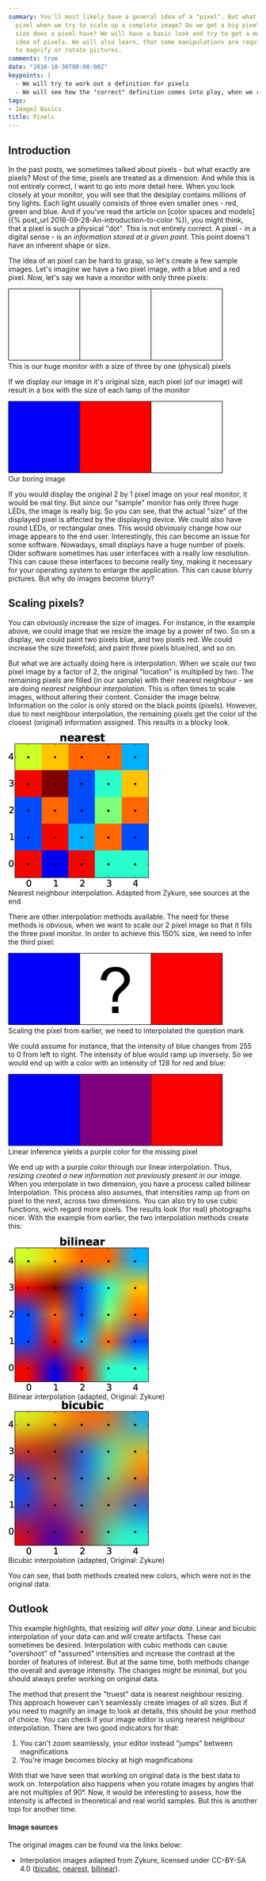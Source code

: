 ```yaml
---
summary: You'll most likely have a general idea of a "pixel". But what happens to a
  pixel when we try to scale up a complete image? Do we get a big pixel? And what
  size does a pixel have? We will have a basic look and try to get a more accurate
  idea of pixels. We will also learn, that some manipulations are required in order
  to magnify or rotate pictures.
comments: true
date: "2016-10-30T00:00:00Z"
keypoints: |
  - We will try to work out a definition for pixels
  - We will see how the "correct" definition comes into play, when we resize images
tags:
- ImageJ Basics
title: Pixels
---
```


## Introduction

In the past posts, we sometimes talked about pixels - but what exactly are pixels? Most of the time, pixels are treated as a dimension. And while this is not entirely correct, I want to go into more detail here. When you look closely at your monitor, you will see that the desiplay contains millions of tiny lights. Each light usually consists of three even smaller ones - red, green and blue. And if you've read the article on [color spaces and models]({% post_url 2016-09-28-An-introduction-to-color %}), you might think, that a pixel is such a physical "dot". This is not entirely correct. A pixel - in a digital sense - is an *information stored at a given point*. This point doens't have an inherent shape or size.

The idea of an pixel can be hard to grasp, so let's create a few sample images. Let's imagine we have a two pixel image, with a blue and a red pixel. Now, let's say we have a monitor with only three pixels:

<div class="grid-x align-center">
    <div class="cell large-6 align-center">
        <div class="card">
            <img src="/images/pixels/template.png" itemprop="image" />
            <div class="card-section sub">This is our huge monitor with a size of three by one (physical) pixels</div>
        </div>
    </div>
</div>

If we display our image in it's original size, each pixel (of our image) will result in a box with the size of each lamp of the monitor

<div class="grid-x align-center">
    <div class="cell large-6 align-center">
        <div class="card">
            <img src="/images/pixels/fill_one.png" itemprop="image" />
            <div class="card-section sub">Our boring image</div>
        </div>
    </div>
</div>

If you would display the original 2 by 1 pixel image on your real monitor, it would be real tiny. But since our "sample" monitor has only three huge LEDs, the image is really big. So you can see, that the actual "size" of the displayed pixel is affected by the displaying device. We could also have round LEDs, or rectangular ones. This would obviously change how our image appears to the end user. Interestingly, this can become an issue for some software. Nowadays, small displays have a huge number of pixels. Older software sometimes has user interfaces with a really low resolution. This can cause these interfaces to become really tiny, making it necessary for your operating system to enlarge the application. This can cause blurry pictures. But why do images become blurry?

## Scaling pixels?

You can obviously increase the size of images. For instance, in the example above, we could image that we resize the image by a power of two. So on a display, we could paint two pixels blue, and two pixels red. We could increase the size threefold, and paint three pixels blue/red, and so on.

But what we are actually doing here is interpolation. When we scale our two pixel image by a factor of 2, the original "location" is multiplied by two. The remaining pixels are filled (in our sample) with their nearest neighbour - we are doing *nearest neighbour interpolation*. This is often times to scale images, without altering their content. Consider the image below. Information on the color is only stored on the black points (pixels). However, due to next neighbour interpolation, the remaining pixels get the color of the closest (original) information assigned. This results in a blocky look.

<div class="grid-x align-center">
    <div class="cell large-6 align-center">
        <div class="card">
            <img src="/images/pixels/Interpolation-nearest.png" itemprop="image" />
            <div class="card-section sub">Nearest neighbour interpolation. Adapted from Zykure, see sources at the end</div>
        </div>
    </div>
</div>

There are other interpolation methods available. The need for these methods is obvious, when we want to scale our 2 pixel image so that it fills the three pixel monitor. In order to achieve this 150% size, we need to infer the third pixel:

<div class="grid-x align-center">
    <div class="cell large-6 align-center">
        <div class="card">
            <img src="/images/pixels/scaled_one.png" itemprop="image" />
            <div class="card-section sub">Scaling the pixel from earlier, we need to interpolated the question mark</div>
        </div>
    </div>
</div>

We could assume for instance, that the intensity of blue changes from 255 to 0 from left to right. The intensity of blue would ramp up inversely. So we would end up with a color with an intensity of 128 for red and blue:

<div class="grid-x align-center">
    <div class="cell large-6 align-center">
        <div class="card">
            <img src="/images/pixels/scaled_two.png" itemprop="image" />
            <div class="card-section sub">Linear inference yields a purple color for the missing pixel</div>
        </div>
    </div>
</div>

We end up with a purple color through our linear interpolation. Thus, *resizing created a new information not previously present in our image*. When you interpolate in two dimension, you have a process called bilinear Interpolation. This process also assumes, that intensities ramp up from on pixel to the next, across two dimensions. You can also try to use cubic functions, wich regard more pixels. The results look (for real) photographs nicer. With the example from earlier, the two interpolation methods create this:

<div class="grid-x grid-padding-x align-center">
    <div class="cell medium-3 text-center">
        <div class="card">
            <img src="/images/pixels/Interpolation-bilinear.png" />
            <div class="card-section sub">Bilinear interpolation (adapted, Original: Zykure)</div>
        </div>
    </div>
    <div class="cell medium-3 text-center">
        <div class="card">
            <img src="/images/pixels/Interpolation-bicubic.png" />
            <div class="card-section sub">Bicubic interpolation (adapted, Original: Zykure)</div>
        </div>
    </div>
</div>

You can see, that both methods created new colors, which were not in the original data.

## Outlook

This example highlights, that resizing *will alter your data*. Linear and bicubic interpolation of your data can and will create artifacts. These can sometimes be desired. Interpolation with cubic methods can cause "overshoot" of "assumed" intensities and increase the contrast at the border of features of interest. But at the same time, both methods change the overall and average intensity. The changes might be minimal, but you should always prefer working on original data.

The method that present the "truest" data is nearest neighbour resizing. This approach however can't seamlessly create images of all sizes. But if you need to magnify an image to look at details, this should be your method of choice. You can check if your image editor is using nearest neighbour interpolation. There are two good indicators for that:

1. You can't zoom seamlessly, your editor instead "jumps" between magnifications
2. You're image becomes blocky at high magnifications

With that we have seen that working on original data is the best data to work on. Interpolation also happens when you rotate images by angles that are not multiples of 90°. Now, it would be interesting to assess, how the intensity is affected in theoretical and real world samples. But this is another topi for another time.

#### Image sources

The original images can be found via the links below:

- Interpolation images adapted from Zykure, licensed under CC-BY-SA 4.0 (<a href="https://en.wikipedia.org/wiki/File:Interpolation-bicubic.svg" target="_blank">bicubic</a>, <a href="https://en.wikipedia.org/wiki/File:Interpolation-nearest.svg" target="_blank">nearest</a>, <a href="https://en.wikipedia.org/wiki/File:Interpolation-bilinear.svg" target="_blank">bilinear</a>).